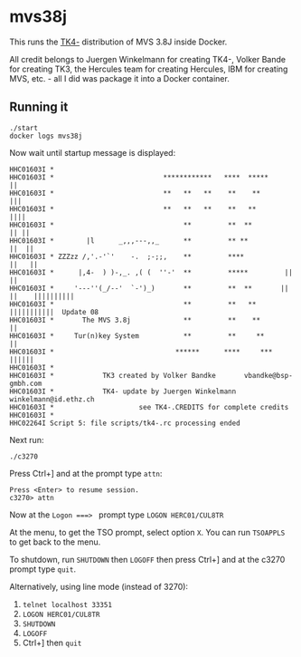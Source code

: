 # mvs38j

This runs the [TK4-](http://wotho.ethz.ch/tk4-/) distribution of MVS 3.8J inside Docker.

All credit belongs to Juergen Winkelmann for creating TK4-, Volker Bande for creating TK3, the Hercules team for
creating Hercules, IBM for creating MVS, etc. - all I did was package it into a Docker container.

## Running it

```
./start
docker logs mvs38j
```

Now wait until startup message is displayed:
```
HHC01603I *
HHC01603I *                           ************   ****  *****          ||
HHC01603I *                           **   **   **    **    **           |||
HHC01603I *                           **   **   **    **   **           ||||
HHC01603I *                                **         **  **           || ||
HHC01603I *        |l      _,,,---,,_      **         ** **           ||  ||
HHC01603I * ZZZzz /,'.-'`'    -.  ;-;;,    **         ****           ||   ||
HHC01603I *      |,4-  ) )-,_. ,( (  ''-'  **         *****         ||    ||
HHC01603I *     '---''(_/--'  `-')_)       **         **  **       ||     ||    ||||||||||
HHC01603I *                                **         **   **      |||||||||||  Update 08
HHC01603I *       The MVS 3.8j             **         **    **            ||
HHC01603I *     Tur(n)key System           **         **     **           ||
HHC01603I *                              ******      ****     ***       ||||||
HHC01603I *
HHC01603I *            TK3 created by Volker Bandke       vbandke@bsp-gmbh.com
HHC01603I *            TK4- update by Juergen Winkelmann  winkelmann@id.ethz.ch
HHC01603I *                     see TK4-.CREDITS for complete credits
HHC01603I *
HHC02264I Script 5: file scripts/tk4-.rc processing ended
```

Next run:
```
./c3270
```

Press Ctrl+] and at the prompt type `attn`:
```
Press <Enter> to resume session.
c3270> attn
```
Now at the `Logon ===> ` prompt type `LOGON HERC01/CUL8TR`

At the menu, to get the TSO prompt, select option `X`.
You can run `TSOAPPLS` to get back to the menu.

To shutdown, run `SHUTDOWN` then `LOGOFF` then press Ctrl+] and at the c3270 prompt type `quit`.

Alternatively, using line mode (instead of 3270):

1. `telnet localhost 33351`
2. `LOGON HERC01/CUL8TR`
3. `SHUTDOWN`
4. `LOGOFF`
5. Ctrl+] then `quit`
